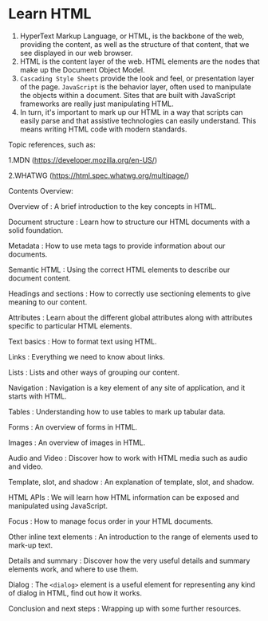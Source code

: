 # Learn HTML

1. HyperText Markup Language, or HTML, is the backbone of the web, providing the content, as well as the structure of that content, that we see displayed in our web browser.
2. HTML is the content layer of the web. HTML elements are the nodes that make up the Document Object Model.
3. `Cascading Style Sheets` provide the look and feel, or presentation layer of the page. `JavaScript` is the behavior layer, often used to manipulate the objects within a document. Sites that are built with JavaScript frameworks are really just manipulating HTML.
4. In turn, it's important to mark up our HTML in a way that scripts can easily parse and that assistive technologies can easily understand. This means writing HTML code with modern standards.  


Topic references, such as:  

1.MDN (https://developer.mozilla.org/en-US/)  

2.WHATWG (https://html.spec.whatwg.org/multipage/)  

Contents Overview:  


Overview of :
A brief introduction to the key concepts in HTML.

Document structure :
Learn how to structure our HTML documents with a solid foundation.

Metadata :
How to use meta tags to provide information about our documents.

Semantic HTML :
Using the correct HTML elements to describe our document content.

Headings and sections :
How to correctly use sectioning elements to give meaning to our content.

Attributes :
Learn about the different global attributes along with attributes specific to particular HTML elements.

Text basics :
How to format text using HTML.

Links :
Everything we need to know about links.

Lists :
Lists and other ways of grouping our content.

Navigation :
Navigation is a key element of any site of application, and it starts with HTML.

Tables :
Understanding how to use tables to mark up tabular data.

Forms :
An overview of forms in HTML.

Images :
An overview of images in HTML.

Audio and Video :
Discover how to work with HTML media such as audio and video.

Template, slot, and shadow :
An explanation of template, slot, and shadow.

HTML APIs :
We will learn how HTML information can be exposed and manipulated using JavaScript.

Focus :
How to manage focus order in your HTML documents.

Other inline text elements :
An introduction to the range of elements used to mark-up text.

Details and summary :
Discover how the very useful details and summary elements work, and where to use them.

Dialog :
The `<dialog>` element is a useful element for representing any kind of dialog in HTML, find out how it works.

Conclusion and next steps :
Wrapping up with some further resources.